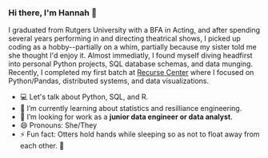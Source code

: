 ### Hi there, I'm Hannah 🐺 

I graduated from Rutgers University with a BFA in Acting, and after spending several years performing in and directing theatrical shows, I picked up coding as a hobby--partially on a whim, partially because my sister told me she thought I'd enjoy it. Almost immediatly, I found myself diving headfirst into personal Python projects, SQL database schemas, and data munging. Recently, I completed my first batch at [Recurse Center](https://www.recurse.com/) where I focused on Python/Pandas, distributed systems, and data visualizations.

- 💻 Let's talk about Python, SQL, and R. 
- 🌱 I’m currently learning about statistics and resilliance engineering.
- 👯 I’m looking for work as a **junior data engineer or data analyst**.
- 😄 Pronouns: She/They
- ⚡ Fun fact: Otters hold hands while sleeping so as not to float away from each other. 🦦 

